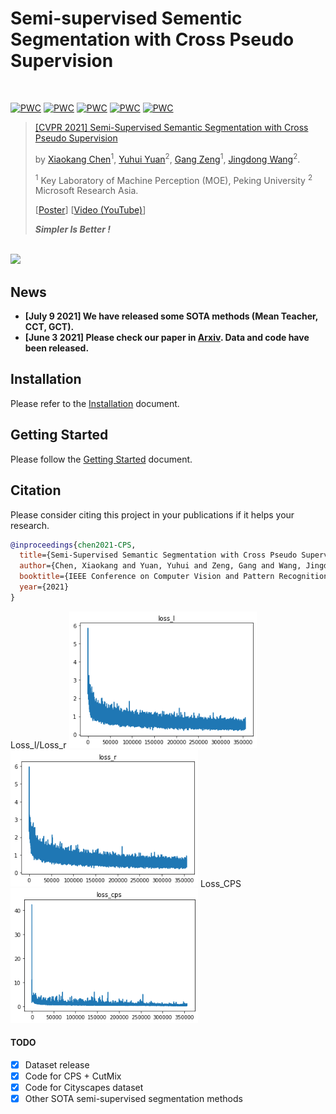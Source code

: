 # Semi-supervised Sementic Segmentation with Cross Pseudo Supervision
<br>

[![PWC](https://img.shields.io/endpoint.svg?url=https://paperswithcode.com/badge/semi-supervised-semantic-segmentation-with-3/semi-supervised-semantic-segmentation-on-2)](https://paperswithcode.com/sota/semi-supervised-semantic-segmentation-on-2?p=semi-supervised-semantic-segmentation-with-3)
[![PWC](https://img.shields.io/endpoint.svg?url=https://paperswithcode.com/badge/semi-supervised-semantic-segmentation-with-3/semi-supervised-semantic-segmentation-on-1)](https://paperswithcode.com/sota/semi-supervised-semantic-segmentation-on-1?p=semi-supervised-semantic-segmentation-with-3)
[![PWC](https://img.shields.io/endpoint.svg?url=https://paperswithcode.com/badge/semi-supervised-semantic-segmentation-with-3/semi-supervised-semantic-segmentation-on-8)](https://paperswithcode.com/sota/semi-supervised-semantic-segmentation-on-8?p=semi-supervised-semantic-segmentation-with-3)
[![PWC](https://img.shields.io/endpoint.svg?url=https://paperswithcode.com/badge/semi-supervised-semantic-segmentation-with-3/semi-supervised-semantic-segmentation-on-4)](https://paperswithcode.com/sota/semi-supervised-semantic-segmentation-on-4?p=semi-supervised-semantic-segmentation-with-3)
[![PWC](https://img.shields.io/endpoint.svg?url=https://paperswithcode.com/badge/semi-supervised-semantic-segmentation-with-3/semi-supervised-semantic-segmentation-on-9)](https://paperswithcode.com/sota/semi-supervised-semantic-segmentation-on-9?p=semi-supervised-semantic-segmentation-with-3)

> [[CVPR 2021] Semi-Supervised Semantic Segmentation with Cross Pseudo Supervision](https://arxiv.org/abs/2106.01226)
>
> by [Xiaokang Chen](https://charlescxk.github.io)<sup>1</sup>, [Yuhui Yuan](https://scholar.google.com/citations?user=PzyvzksAAAAJ&hl=zh-CN)<sup>2</sup>, [Gang Zeng](https://www.cis.pku.edu.cn/info/1177/1378.htm)<sup>1</sup>, [Jingdong Wang](https://jingdongwang2017.github.io/)<sup>2</sup>.
> 
> <sup>1</sup> Key Laboratory of Machine Perception (MOE), Peking University
><sup>2</sup> Microsoft Research Asia.
> 
> [[Poster](https://charlescxk.github.io/papers/CVPR2021_CPS/00446-poster.pdf)] [[Video (YouTube)](https://www.youtube.com/watch?v=5HKitm0O27w)]
>
> ***Simpler Is Better !***

<br>

<img src=ReadmePic/cps.png width="600">

## News
- **[July 9  2021] We have released some SOTA methods (Mean Teacher, CCT, GCT).**  
- **[June 3 2021] Please check our paper in [Arxiv](https://arxiv.org/abs/2106.01226). Data and code have been released.**  


## Installation
Please refer to the [Installation](./docs/installation.md) document.

## Getting Started
Please follow the [Getting Started](./docs/getting_started.md) document.


## Citation

Please consider citing this project in your publications if it helps your research.

```bibtex
@inproceedings{chen2021-CPS,
  title={Semi-Supervised Semantic Segmentation with Cross Pseudo Supervision},
  author={Chen, Xiaokang and Yuan, Yuhui and Zeng, Gang and Wang, Jingdong},
  booktitle={IEEE Conference on Computer Vision and Pattern Recognition (CVPR)},
  year={2021}
}
```
Loss_l/Loss_r
<img src=ReadmePic/loss_l.png width="300"> <img src=ReadmePic/loss_r.png width="300"> 
Loss_CPS
<img src=ReadmePic/loss_cps.png width="300">

#### TODO
- [x] Dataset release
- [x] Code for CPS + CutMix
- [x] Code for Cityscapes dataset
- [x] Other SOTA semi-supervised segmentation methods
